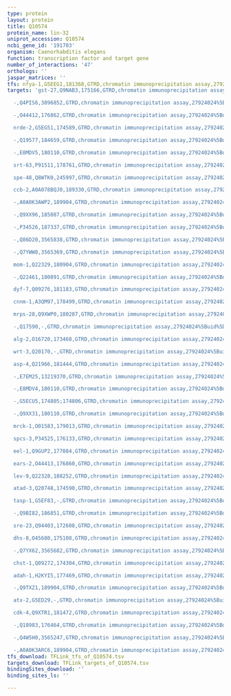```yaml
---
type: protein
layout: protein
title: Q10574
protein_name: lin-32
uniprot_accession: Q10574
ncbi_gene_id: '191703'
organism: Caenorhabditis elegans
function: transcription factor and target gene
number_of_interactions: '47'
orthologs: ''
jaspar_matrices: ''
tfs: nfya-1,G5EEG1,181368,GTRD,chromatin immunoprecipitation assay,27924024%5Buid%5D,No
targets: 'gst-27,Q9NAB3,175166,GTRD,chromatin immunoprecipitation assay,27924024%5Buid%5D,No

  -,Q4PIS6,3896852,GTRD,chromatin immunoprecipitation assay,27924024%5Buid%5D,No

  -,O44412,176862,GTRD,chromatin immunoprecipitation assay,27924024%5Buid%5D,No

  nrde-2,G5EG51,174589,GTRD,chromatin immunoprecipitation assay,27924024%5Buid%5D,No

  -,Q19577,184659,GTRD,chromatin immunoprecipitation assay,27924024%5Buid%5D,No

  -,E8MDV5,180110,GTRD,chromatin immunoprecipitation assay,27924024%5Buid%5D,No

  srt-63,P91511,178761,GTRD,chromatin immunoprecipitation assay,27924024%5Buid%5D,No

  spe-48,Q8WTK0,245997,GTRD,chromatin immunoprecipitation assay,27924024%5Buid%5D,No

  ccb-2,A0A078BQJ0,189330,GTRD,chromatin immunoprecipitation assay,27924024%5Buid%5D,No

  -,A0A0K3AWP2,189904,GTRD,chromatin immunoprecipitation assay,27924024%5Buid%5D,No

  -,Q9XX96,185087,GTRD,chromatin immunoprecipitation assay,27924024%5Buid%5D,No

  -,P34526,187337,GTRD,chromatin immunoprecipitation assay,27924024%5Buid%5D,No

  -,Q86D20,3565838,GTRD,chromatin immunoprecipitation assay,27924024%5Buid%5D,No

  -,Q7YWW8,3565369,GTRD,chromatin immunoprecipitation assay,27924024%5Buid%5D,No

  mom-1,Q22329,180904,GTRD,chromatin immunoprecipitation assay,27924024%5Buid%5D,No

  -,Q22461,180891,GTRD,chromatin immunoprecipitation assay,27924024%5Buid%5D,No

  dyf-7,Q09276,181183,GTRD,chromatin immunoprecipitation assay,27924024%5Buid%5D,No

  cnnm-1,A3QM97,178499,GTRD,chromatin immunoprecipitation assay,27924024%5Buid%5D,No

  mrps-28,Q9XWP0,180287,GTRD,chromatin immunoprecipitation assay,27924024%5Buid%5D,No

  -,Q17590,-,GTRD,chromatin immunoprecipitation assay,27924024%5Buid%5D,No

  alg-2,O16720,173468,GTRD,chromatin immunoprecipitation assay,27924024%5Buid%5D,No

  wrt-3,Q20170,-,GTRD,chromatin immunoprecipitation assay,27924024%5Buid%5D,No

  asp-4,Q21966,181444,GTRD,chromatin immunoprecipitation assay,27924024%5Buid%5D,No

  -,E7EM25,13219370,GTRD,chromatin immunoprecipitation assay,27924024%5Buid%5D,No

  -,E8MDV4,180110,GTRD,chromatin immunoprecipitation assay,27924024%5Buid%5D,No

  -,G5ECU5,174805;174806,GTRD,chromatin immunoprecipitation assay,27924024%5Buid%5D,No

  -,Q9XX31,180110,GTRD,chromatin immunoprecipitation assay,27924024%5Buid%5D,No

  mrck-1,O01583,179013,GTRD,chromatin immunoprecipitation assay,27924024%5Buid%5D,No

  spcs-3,P34525,176133,GTRD,chromatin immunoprecipitation assay,27924024%5Buid%5D,No

  eel-1,Q9GUP2,177084,GTRD,chromatin immunoprecipitation assay,27924024%5Buid%5D,No

  ears-2,O44413,176860,GTRD,chromatin immunoprecipitation assay,27924024%5Buid%5D,No

  lev-9,Q22328,188252,GTRD,chromatin immunoprecipitation assay,27924024%5Buid%5D,No

  atad-3,Q20748,174590,GTRD,chromatin immunoprecipitation assay,27924024%5Buid%5D,No

  tasp-1,G5EF83,-,GTRD,chromatin immunoprecipitation assay,27924024%5Buid%5D,No

  -,Q9BI82,186851,GTRD,chromatin immunoprecipitation assay,27924024%5Buid%5D,No

  sre-23,Q94403,172608,GTRD,chromatin immunoprecipitation assay,27924024%5Buid%5D,No

  dhs-8,O45680,175108,GTRD,chromatin immunoprecipitation assay,27924024%5Buid%5D,No

  -,Q7YX62,3565682,GTRD,chromatin immunoprecipitation assay,27924024%5Buid%5D,No

  chst-1,Q09272,174304,GTRD,chromatin immunoprecipitation assay,27924024%5Buid%5D,No

  adah-1,H2KYI5,177469,GTRD,chromatin immunoprecipitation assay,27924024%5Buid%5D,No

  -,Q9TXZ1,189904,GTRD,chromatin immunoprecipitation assay,27924024%5Buid%5D,No

  atx-2,G5ED29,-,GTRD,chromatin immunoprecipitation assay,27924024%5Buid%5D,No

  cdk-4,Q9XTR1,181472,GTRD,chromatin immunoprecipitation assay,27924024%5Buid%5D,No

  -,Q18983,176464,GTRD,chromatin immunoprecipitation assay,27924024%5Buid%5D,No

  -,Q4W5H0,3565247,GTRD,chromatin immunoprecipitation assay,27924024%5Buid%5D,No

  -,A0A0K3ARC6,189904,GTRD,chromatin immunoprecipitation assay,27924024%5Buid%5D,No'
tfs_download: TFLink_tfs_of_Q10574.tsv
targets_download: TFLink_targets_of_Q10574.tsv
bindingSites_download: ''
binding_sites_ls: ''

---
```


